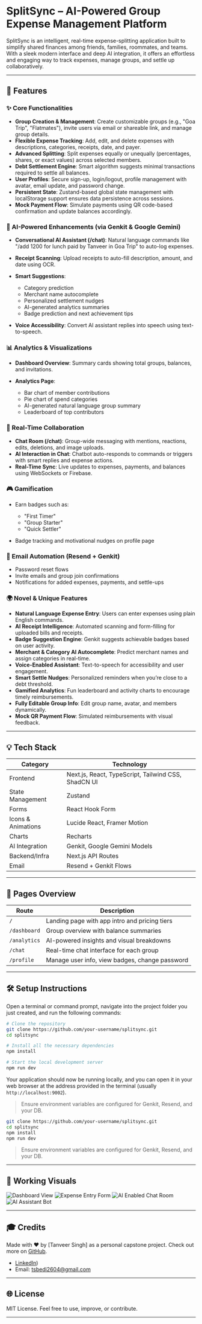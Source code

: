 # SplitSync – AI-Powered Group Expense Management Platform

SplitSync is an intelligent, real-time expense-splitting application built to simplify shared finances among friends, families, roommates, and teams. With a sleek modern interface and deep AI integration, it offers an effortless and engaging way to track expenses, manage groups, and settle up collaboratively.

---

## 🌟 Features

### ✨ Core Functionalities

* **Group Creation & Management**: Create customizable groups (e.g., "Goa Trip", "Flatmates"), invite users via email or shareable link, and manage group details.
* **Flexible Expense Tracking**: Add, edit, and delete expenses with descriptions, categories, receipts, date, and payer.
* **Advanced Splitting**: Split expenses equally or unequally (percentages, shares, or exact values) across selected members.
* **Debt Settlement Engine**: Smart algorithm suggests minimal transactions required to settle all balances.
* **User Profiles**: Secure sign-up, login/logout, profile management with avatar, email update, and password change.
* **Persistent State**: Zustand-based global state management with localStorage support ensures data persistence across sessions.
* **Mock Payment Flow**: Simulate payments using QR code-based confirmation and update balances accordingly.

### 🤖 AI-Powered Enhancements (via Genkit & Google Gemini)

* **Conversational AI Assistant (/chat)**: Natural language commands like "/add 1200 for lunch paid by Tanveer in Goa Trip" to auto-log expenses.
* **Receipt Scanning**: Upload receipts to auto-fill description, amount, and date using OCR.
* **Smart Suggestions**:

  * Category prediction
  * Merchant name autocomplete
  * Personalized settlement nudges
  * AI-generated analytics summaries
  * Badge prediction and next achievement tips
* **Voice Accessibility**: Convert AI assistant replies into speech using text-to-speech.

### 📊 Analytics & Visualizations

* **Dashboard Overview**: Summary cards showing total groups, balances, and invitations.
* **Analytics Page**:

  * Bar chart of member contributions
  * Pie chart of spend categories
  * AI-generated natural language group summary
  * Leaderboard of top contributors

### 💬 Real-Time Collaboration

* **Chat Room (/chat)**: Group-wide messaging with mentions, reactions, edits, deletions, and image uploads.
* **AI Interaction in Chat**: Chatbot auto-responds to commands or triggers with smart replies and expense actions.
* **Real-Time Sync**: Live updates to expenses, payments, and balances using WebSockets or Firebase.

### 🎮 Gamification

* Earn badges such as:

  * "First Timer"
  * "Group Starter"
  * "Quick Settler"
* Badge tracking and motivational nudges on profile page

### 📧 Email Automation (Resend + Genkit)

* Password reset flows
* Invite emails and group join confirmations
* Notifications for added expenses, payments, and settle-ups

### 🌍 Novel & Unique Features

* **Natural Language Expense Entry**: Users can enter expenses using plain English commands.
* **AI Receipt Intelligence**: Automated scanning and form-filling for uploaded bills and receipts.
* **Badge Suggestion Engine**: Genkit suggests achievable badges based on user activity.
* **Merchant & Category AI Autocomplete**: Predict merchant names and assign categories in real-time.
* **Voice-Enabled Assistant**: Text-to-speech for accessibility and user engagement.
* **Smart Settle Nudges**: Personalized reminders when you’re close to a debt threshold.
* **Gamified Analytics**: Fun leaderboard and activity charts to encourage timely reimbursements.
* **Fully Editable Group Info**: Edit group name, avatar, and members dynamically.
* **Mock QR Payment Flow**: Simulated reimbursements with visual feedback.

---

## 💡 Tech Stack

| Category           | Technology                                          |
| ------------------ | --------------------------------------------------- |
| Frontend           | Next.js, React, TypeScript, Tailwind CSS, ShadCN UI |
| State Management   | Zustand                                             |
| Forms              | React Hook Form                                     |
| Icons & Animations | Lucide React, Framer Motion                         |
| Charts             | Recharts                                            |
| AI Integration     | Genkit, Google Gemini Models                        |
| Backend/Infra      | Next.js API Routes                                  |
| Email              | Resend + Genkit Flows                               |

---

## 📅 Pages Overview

| Route        | Description                                    |
| ------------ | ---------------------------------------------- |
| `/`          | Landing page with app intro and pricing tiers  |
| `/dashboard` | Group overview with balance summaries          |
| `/analytics` | AI-powered insights and visual breakdowns      |
| `/chat`      | Real-time chat interface for each group        |
| `/profile`   | Manage user info, view badges, change password |

---

## 🛠️ Setup Instructions

Open a terminal or command prompt, navigate into the project folder you just created, and run the following commands:

```bash
# Clone the repository
git clone https://github.com/your-username/splitsync.git
cd splitsync

# Install all the necessary dependencies
npm install

# Start the local development server
npm run dev
```

Your application should now be running locally, and you can open it in your web browser at the address provided in the terminal (usually `http://localhost:9002`).

> Ensure environment variables are configured for Genkit, Resend, and your DB.

```bash
git clone https://github.com/your-username/splitsync.git
cd splitsync
npm install
npm run dev
```

> Ensure environment variables are configured for Genkit, Resend, and your DB.

---

## 🎥 Working Visuals

![Dashboard View](https://github.com/tanveerbedi/SplitSync-Smart-Group-Expense-Tracker/blob/b8f0d2c818146564d0bda5c89fbcd7063c5e84f6/Dashboard.png)
![Expense Entry Form](https://github.com/tanveerbedi/SplitSync-Smart-Group-Expense-Tracker/blob/b8f0d2c818146564d0bda5c89fbcd7063c5e84f6/Expense%20form.png)
![AI Enabled Chat Room](https://github.com/tanveerbedi/SplitSync-Smart-Group-Expense-Tracker/blob/b8f0d2c818146564d0bda5c89fbcd7063c5e84f6/Chat%20room.png)
![AI Assistant Bot](https://github.com/tanveerbedi/SplitSync-Smart-Group-Expense-Tracker/blob/b8f0d2c818146564d0bda5c89fbcd7063c5e84f6/AI%20assistant.png)

---

## 🎓 Credits

Made with ❤️ by [Tanveer Singh] as a personal capstone project. Check out more on [GitHub](https://github.com/tanveerbedi).
* [LinkedIn](https://www.linkedin.com/in/tanveer-singh-bedi-a8b811177/))
* Email: [tsbedi2604@gmail.com](mailto:tsbedi2604@gmail.com)
---

## 🌐 License

MIT License. Feel free to use, improve, or contribute.

---
